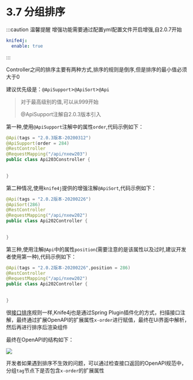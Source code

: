 # 3.7 分组排序

:::caution 温馨提醒
增强功能需要通过配置yml配置文件开启增强,自2.0.7开始
```yml
knife4j:
  enable: true
```
:::

Controller之间的排序主要有两种方式,排序的规则是倒序,但是排序的最小值必须大于0

建议优先级是：`@ApiSupport`>`@ApiSort`>`@Api`

> 对于最高级别的值,可以从999开始
> 
> @ApiSupport注解自2.0.3版本引入


第一种,使用`@ApiSupport`注解中的属性`order`,代码示例如下：
```java
@Api(tags = "2.0.3版本-20200312")
@ApiSupport(order = 284)
@RestController
@RequestMapping("/api/nxew203")
public class Api203Constroller {
    
    
}
```

第二种情况,使用`knife4j`提供的增强注解`@ApiSort`,代码示例如下：
```java
@Api(tags = "2.0.2版本-20200226")
@ApiSort(286)
@RestController
@RequestMapping("/api/nxew202")
public class Api202Controller {
    
    
}
```

第三种,使用注解`@Api`中的属性`position`(需要注意的是该属性以及过时,建议开发者使用第一种),代码示例如下：

```java
@Api(tags = "2.0.2版本-20200226",position = 286)
@RestController
@RequestMapping("/api/nxew202")
public class Api202Controller {
    
    
}
```

很[接口排序](apiSort)规则一样,Knife4j也是通过Spring Plugin插件化的方式，扫描接口注解，最终通过扩展OpenAPI的扩展属性`x-order`进行赋值，最终在Ui界面中解析，然后再进行排序后渲染组件

最终在OpenAPI的结构如下：

![](/knife4j/images/documentation/tagorder.png)

开发者如果遇到排序不生效的问题，可以通过检查接口返回的OpenAPI规范中，分组`tag`节点下是否包含`x-order`的扩展属性